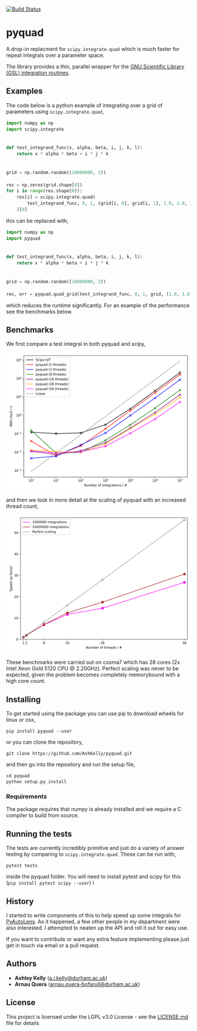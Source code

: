 [![Build Status](https://travis-ci.com/AshKelly/pyquad.svg?branch=master)](https://travis-ci.com/AshKelly/pyquad)

# pyquad

A drop-in replacment for `scipy.integrate.quad` which is much faster for repeat
integrals over a parameter space.

The library provides a thin, parallel wrapper for the [GNU Scientific Library (GSL)
integration routines](https://www.gnu.org/software/gsl/).

## Examples

The code below is a python example of integrating over a grid of parameters
using `scipy.integrate.quad`,

```python
import numpy as np
import scipy.integrate


def test_integrand_func(x, alpha, beta, i, j, k, l):
    return x * alpha * beta + i * j * k


grid = np.random.random((10000000, 2))

res = np.zeros(grid.shape[0])
for i in range(res.shape[0]):
    res[i] = scipy.integrate.quad(
        test_integrand_func, 0, 1, (grid[i, 0], grid[i, 1], 1.0, 1.0, 1.0, 1.0)
    )[0]
```

this can be replaced with,

```python
import numpy as np
import pyquad


def test_integrand_func(x, alpha, beta, i, j, k, l):
    return x * alpha * beta + i * j * k


grid = np.random.random((10000000, 2))

res, err = pyquad.quad_grid(test_integrand_func, 0, 1, grid, (1.0, 1.0, 1.0, 1.0))
```

which reduces the runtime significantly. For an example of the performance see
the benchmarks below.

## Benchmarks

We first compare a test integral in both pyquad and scipy,

![Comparisons to scipy.integrate.quad()](https://raw.githubusercontent.com/AshKelly/pyquad/master/benchmarking/benchmarks.png)

and then we look in more detail at the scaling of pyquad with an increased
thread count,

![Scaling tests](https://raw.githubusercontent.com/AshKelly/pyquad/master/benchmarking/benchmarks_pyquad.png)

These benchmarks were carried out on cosma7 which has 28 cores (2x Intel Xeon
Gold 5120 CPU @ 2.20GHz). Perfect scaling was never to be expected, given the problem
becomes completely memorybound with a high core count.

## Installing

To get started using the package you can use pip
to download wheels for linux or osx,


```
pip install pyquad --user
```

or you can clone the repository,

```
git clone https://github.com/AshKelly/pyquad.git
```

and then go into the repository and run the setup file,

```
cd pyquad
python setup.py install
```

### Requirements

The package requires that numpy is already installed and we require a C
compiler to build from source.

## Running the tests

The tests are currently incredibly primitive and just do a variety of answer
testing by comparing to `scipy.integrate.quad`. These can be run with,

```
pytest tests
```

inside the pyquad folder. You will need to install pytest and scipy for this
(`pip install pytest scipy --user`)
i

## History

I started to write components of this to help speed up some integrals for
[PyAutoLens](https://github.com/Jammy2211/PyAutoLens/). As it happened, a few
other people in my department were also interested. I attempted to neaten up
the API and roll it out for easy use.

If you want to contribute or want any extra feature implementing please just
get in touch via email or a pull request.

## Authors

* **Ashley Kelly** (a.j.kelly@durham.ac.uk)
* **Arnau Quera** (arnau.quera-bofarull@durham.ac.uk)

## License

This project is licensed under the LGPL v3.0 License - see the
[LICENSE.md](LICENSE.md) file for details
